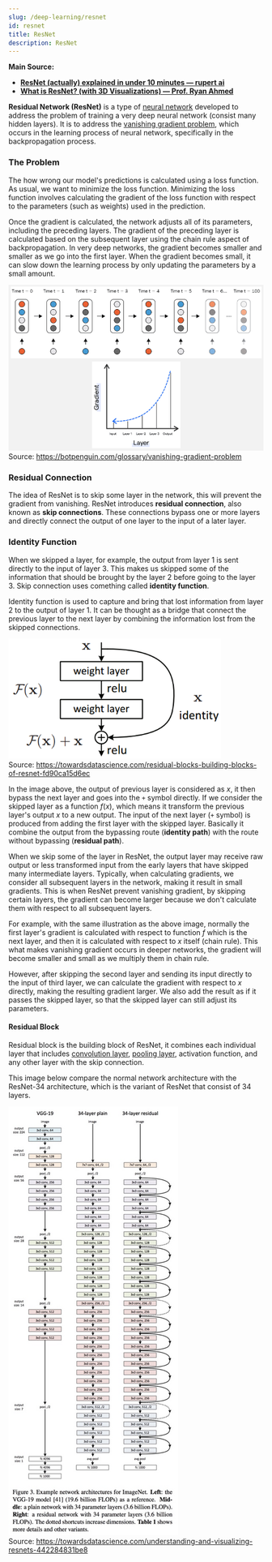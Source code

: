 ```yaml
---
slug: /deep-learning/resnet
id: resnet
title: ResNet
description: ResNet
---
```


**Main Source:**

- **[ResNet (actually) explained in under 10 minutes — rupert ai](https://youtu.be/o_3mboe1jYI?si=3i-uFFu0MD8UJoQu)**
- **[What is ResNet? (with 3D Visualizations) — Prof. Ryan Ahmed](https://youtu.be/nc7FzLiB_AY?si=4g1qmNPChEPZ4rj5)**

**Residual Network (ResNet)** is a type of [neural network](/deep-learning/neural-network) developed to address the problem of training a very deep neural network (consist many hidden layers). It is to address the [vanishing gradient problem](/deep-learning/neural-network#vanishing-gradient-problem), which occurs in the learning process of neural network, specifically in the backpropagation process.

### The Problem

The how wrong our model's predictions is calculated using a loss function. As usual, we want to minimize the loss function. Minimizing the loss function involves calculating the gradient of the loss function with respect to the parameters (such as weights) used in the prediction.

Once the gradient is calculated, the network adjusts all of its parameters, including the preceding layers. The gradient of the preceding layer is calculated based on the subsequent layer using the chain rule aspect of backpropagation. In very deep networks, the gradient becomes smaller and smaller as we go into the first layer. When the gradient becomes small, it can slow down the learning process by only updating the parameters by a small amount.

![Vanishing gradient problem](./vanishing-gradient-problem.png)  
Source: https://botpenguin.com/glossary/vanishing-gradient-problem

### Residual Connection

The idea of ResNet is to skip some layer in the network, this will prevent the gradient from vanishing. ResNet introduces **residual connection**, also known as **skip connections**. These connections bypass one or more layers and directly connect the output of one layer to the input of a later layer.

### Identity Function

When we skipped a layer, for example, the output from layer 1 is sent directly to the input of layer 3. This makes us skipped some of the information that should be brought by the layer 2 before going to the layer 3. Skip connection uses comething called **identity function**.

Identity function is used to capture and bring that lost information from layer 2 to the output of layer 1. It can be thought as a bridge that connect the previous layer to the next layer by combining the information lost from the skipped connections.

![Identity function illustration](./identity-function.png)  
Source: https://towardsdatascience.com/residual-blocks-building-blocks-of-resnet-fd90ca15d6ec

In the image above, the output of previous layer is considered as $x$, it then bypass the next layer and goes into the `+` symbol directly. If we consider the skipped layer as a function $f(x)$, which means it transform the previous layer's output $x$ to a new output. The input of the next layer (`+` symbol) is produced from adding the first layer with the skipped layer. Basically it combine the output from the bypassing route (**identity path**) with the route without bypassing (**residual path**).

When we skip some of the layer in ResNet, the output layer may receive raw output or less transformed input from the early layers that have skipped many intermediate layers. Typically, when calculating gradients, we consider all subsequent layers in the network, making it result in small gradients. This is when ResNet prevent vanishing gradient, by skipping certain layers, the gradient can become larger because we don't calculate them with respect to all subsequent layers.

For example, with the same illustration as the above image, normally the first layer's gradient is calculated with respect to function $f$ which is the next layer, and then it is calculated with respect to $x$ itself (chain rule). This what makes vanishing gradient occurs in deeper networks, the gradient will become smaller and small as we multiply them in chain rule.

However, after skipping the second layer and sending its input directly to the input of third layer, we can calculate the gradient with respect to $x$ directly, making the resulting gradient larger. We also add the result as if it passes the skipped layer, so that the skipped layer can still adjust its parameters.

#### Residual Block

Residual block is the building block of ResNet, it combines each individual layer that includes [convolution layer](/deep-learning/cnn#convolution-1), [pooling layer](/deep-learning/cnn#pooling-1), activation function, and any other layer with the skip connection.

This image below compare the normal network architecture with the ResNet-34 architecture, which is the variant of ResNet that consist of 34 layers.

![ResNet architecture compared with plain network pass](./resnet_architecture.png)  
Source: https://towardsdatascience.com/understanding-and-visualizing-resnets-442284831be8
